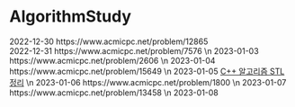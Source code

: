 # AlgorithmStudy
<div>
2022-12-30 https://www.acmicpc.net/problem/12865<br>
2022-12-31 https://www.acmicpc.net/problem/7576 \n
2023-01-03 https://www.acmicpc.net/problem/2606 \n
2023-01-04 https://www.acmicpc.net/problem/15649 \n
2023-01-05  <a href="https://github.com/ongsiru/AlgorithmStudy/blob/master/2023-01-05/2023-01-05.cpp">C++ 알고리즘 STL 정리</a> \n
2023-01-06 https://www.acmicpc.net/problem/1800 \n
2023-01-07 https://www.acmicpc.net/problem/13458 \n
2023-01-08 
</div>
